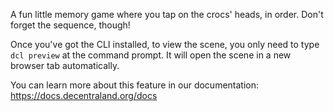 A fun little memory game where you tap on the crocs' heads, in order. Don't forget the sequence, though!

Once you've got the CLI installed, to view the scene, you only need to type `dcl preview` at the command prompt. It will open the scene in a new browser tab automatically.

You can learn more about this feature in our documentation: https://docs.decentraland.org/docs
